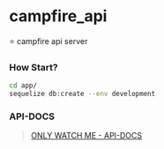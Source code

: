 # campfire_api
⭐️  campfire api server


### How Start?
```bash
cd app/
sequelize db:create --env development
```


### API-DOCS
> [ONLY WATCH ME - API-DOCS](http://localhost:8080/docs/)

